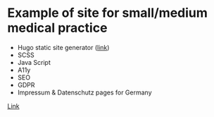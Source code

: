 # Example of site for small/medium medical practice

- Hugo static site generator ([link](https://gohugo.io/))
- SCSS
- Java Script
- A11y
- SEO
- GDPR
- Impressum & Datenschutz pages for Germany

[Link](https://arztpraxis.plus360.eu/)
